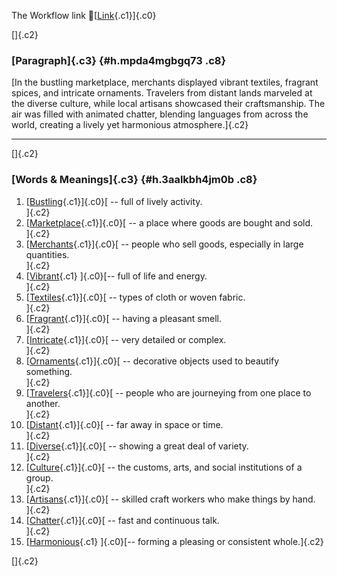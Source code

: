 The Workflow link
👏[[Link](https://www.google.com/url?q=http://www.google.com&sa=D&source=editors&ust=1761216177950961&usg=AOvVaw2h_A16pzdDKgzwpmWtAzyM){.c1}]{.c0}

[]{.c2}

### [Paragraph]{.c3} {#h.mpda4mgbgq73 .c8}

[In the bustling marketplace, merchants displayed vibrant textiles,
fragrant spices, and intricate ornaments. Travelers from distant lands
marveled at the diverse culture, while local artisans showcased their
craftsmanship. The air was filled with animated chatter, blending
languages from across the world, creating a lively yet harmonious
atmosphere.]{.c2}

------------------------------------------------------------------------

[]{.c2}

### [Words & Meanings]{.c3} {#h.3aalkbh4jm0b .c8}

1.  [[Bustling](https://www.google.com/url?q=http://www.google.com&sa=D&source=editors&ust=1761216177951560&usg=AOvVaw0_i0vObPzBVCohn3r_fAji){.c1}]{.c0}[ --
    full of lively activity.\
    ]{.c2}
2.  [[Marketplace](https://www.google.com/url?q=http://www.google.com&sa=D&source=editors&ust=1761216177951680&usg=AOvVaw04tiuohKyKgawQaTloMseu){.c1}]{.c0}[ --
    a place where goods are bought and sold.\
    ]{.c2}
3.  [[Merchants](https://www.google.com/url?q=http://www.google.com&sa=D&source=editors&ust=1761216177951802&usg=AOvVaw2hU-ckb7aAt_RRZVUfPF2M){.c1}]{.c0}[ --
    people who sell goods, especially in large quantities.\
    ]{.c2}
4.  [[Vibrant](https://www.google.com/url?q=http://www.google.com&sa=D&source=editors&ust=1761216177951928&usg=AOvVaw3YGDcJ6ag0CIIVBZImyUBE){.c1}
    ]{.c0}[-- full of life and energy.\
    ]{.c2}
5.  [[Textiles](https://www.google.com/url?q=http://www.google.com&sa=D&source=editors&ust=1761216177952024&usg=AOvVaw0Nemb2ZAcoQvlGYF2q1vdd){.c1}]{.c0}[ --
    types of cloth or woven fabric.\
    ]{.c2}
6.  [[Fragrant](https://www.google.com/url?q=http://www.google.com&sa=D&source=editors&ust=1761216177952126&usg=AOvVaw0zMkgD1f2w-SqLK2PScclS){.c1}]{.c0}[ --
    having a pleasant smell.\
    ]{.c2}
7.  [[Intricate](https://www.google.com/url?q=http://www.google.com&sa=D&source=editors&ust=1761216177952222&usg=AOvVaw3ZJpykS8lfLySQVFVoKjJa){.c1}]{.c0}[ --
    very detailed or complex.\
    ]{.c2}
8.  [[Ornaments](https://www.google.com/url?q=http://www.google.com&sa=D&source=editors&ust=1761216177952321&usg=AOvVaw2y9x9pF6uaoAINXY-x6fVq){.c1}]{.c0}[ --
    decorative objects used to beautify something.\
    ]{.c2}
9.  [[Travelers](https://www.google.com/url?q=http://www.google.com&sa=D&source=editors&ust=1761216177952435&usg=AOvVaw162922uJ5dwcmC5xP6ZoF8){.c1}]{.c0}[ --
    people who are journeying from one place to another.\
    ]{.c2}
10. [[Distant](https://www.google.com/url?q=http://www.google.com&sa=D&source=editors&ust=1761216177952576&usg=AOvVaw1gRuDke7uCFWL6MFYeJitq){.c1}]{.c0}[ --
    far away in space or time.\
    ]{.c2}
11. [[Diverse](https://www.google.com/url?q=http://www.google.com&sa=D&source=editors&ust=1761216177952674&usg=AOvVaw1ZOkRJvr4O137p-s-MriKZ){.c1}]{.c0}[ --
    showing a great deal of variety.\
    ]{.c2}
12. [[Culture](https://www.google.com/url?q=http://www.google.com&sa=D&source=editors&ust=1761216177952777&usg=AOvVaw1kBXhEXURLHUOnxDKnI0xw){.c1}]{.c0}[ --
    the customs, arts, and social institutions of a group.\
    ]{.c2}
13. [[Artisans](https://www.google.com/url?q=http://www.google.com&sa=D&source=editors&ust=1761216177952896&usg=AOvVaw1TP0n-kKtp1IuTm9TGIxfC){.c1}]{.c0}[ --
    skilled craft workers who make things by hand.\
    ]{.c2}
14. [[Chatter](https://www.google.com/url?q=http://www.google.com&sa=D&source=editors&ust=1761216177953010&usg=AOvVaw2dtpdMBk_O0WFmIAVOf4ID){.c1}]{.c0}[ --
    fast and continuous talk.\
    ]{.c2}
15. [[Harmonious](https://www.google.com/url?q=http://www.google.com&sa=D&source=editors&ust=1761216177953108&usg=AOvVaw12xQnCNikT5sNffBDy4wW7){.c1}
    ]{.c0}[-- forming a pleasing or consistent whole.]{.c2}

[]{.c2}

